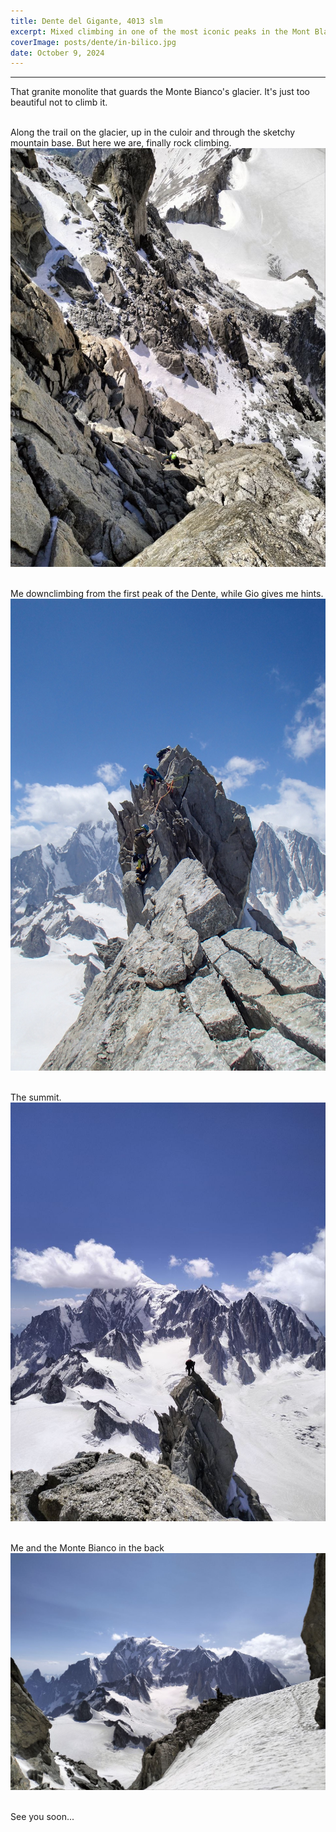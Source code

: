 ```yaml
---
title: Dente del Gigante, 4013 slm
excerpt: Mixed climbing in one of the most iconic peaks in the Mont Blanc Range
coverImage: posts/dente/in-bilico.jpg
date: October 9, 2024
---
```

---

That granite monolite that guards the Monte Bianco's glacier. It's just too beautiful not to climb it.
<img src="../../_images/posts/dente/ildente.jpg" alt="" class=blogpost-image />

<br>
Along the trail on the glacier, up in the culoir and through the sketchy mountain base.
But here we are, finally rock climbing.
<img src="../../_images/posts/dente/insalita.jpg" alt="" class=blogpost-image />
<br>
<br>

Me downclimbing from the first peak of the Dente, while Gio gives me hints.
<img src="../../_images/posts/dente/gioedio.jpg" alt="" class=blogpost-image />
<br>
<br>


The summit.
<img src="../../_images/posts/dente/in-bilico.jpg" alt="" class=blogpost-image />
<br>
<br>

Me and the Monte Bianco in the back
<img src="../../_images/posts/dente/ioeilbianco.jpg" alt="" class=blogpost-image />
<br>
<br>


See you soon...

